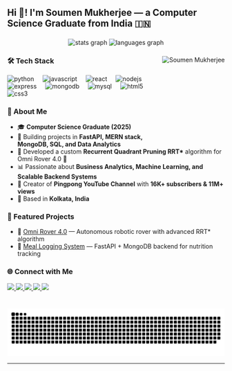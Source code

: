 <h2 align="left">Hi 👋! I'm Soumen Mukherjee — a Computer Science Graduate from India 🇮🇳</h2>

###

<div align="center">
  <img src="https://github-readme-stats.vercel.app/api?username=Soumen1204&hide_title=false&hide_rank=false&show_icons=true&include_all_commits=true&count_private=true&disable_animations=false&theme=radical&locale=en&hide_border=false" height="150" alt="stats graph" />
  <img src="https://github-readme-stats.vercel.app/api/top-langs?username=Soumen1204&locale=en&hide_title=false&layout=compact&card_width=320&langs_count=6&theme=radical&hide_border=false" height="150" alt="languages graph" />
</div>

###

<img align="right" height="180" src="postt.jpg" alt="Soumen Mukherjee" />

### 🛠️ Tech Stack  
<div align="left">
  <img src="https://cdn.jsdelivr.net/gh/devicons/devicon/icons/python/python-original.svg" height="30" alt="python" />
  <img width="12" />
  <img src="https://cdn.jsdelivr.net/gh/devicons/devicon/icons/javascript/javascript-original.svg" height="30" alt="javascript" />
  <img width="12" />
  <img src="https://cdn.jsdelivr.net/gh/devicons/devicon/icons/react/react-original.svg" height="30" alt="react" />
  <img width="12" />
  <img src="https://cdn.jsdelivr.net/gh/devicons/devicon/icons/nodejs/nodejs-original.svg" height="30" alt="nodejs" />
  <img width="12" />
  <img src="https://cdn.jsdelivr.net/gh/devicons/devicon/icons/express/express-original.svg" height="30" alt="express" />
  <img width="12" />
  <img src="https://cdn.jsdelivr.net/gh/devicons/devicon/icons/mongodb/mongodb-original.svg" height="30" alt="mongodb" />
  <img width="12" />
  <img src="https://cdn.jsdelivr.net/gh/devicons/devicon/icons/mysql/mysql-original.svg" height="30" alt="mysql" />
  <img width="12" />
  <img src="https://cdn.jsdelivr.net/gh/devicons/devicon/icons/html5/html5-original.svg" height="30" alt="html5" />
  <img width="12" />
  <img src="https://cdn.jsdelivr.net/gh/devicons/devicon/icons/css3/css3-original.svg" height="30" alt="css3" />
</div>

###

### 📌 About Me  
- 🎓 **Computer Science Graduate (2025)**  
- 🔭 Building projects in **FastAPI, MERN stack, MongoDB, SQL, and Data Analytics**  
- 🤖 Developed a custom **Recurrent Quadrant Pruning RRT\*** algorithm for Omni Rover 4.0 🚀  
- 📊 Passionate about **Business Analytics, Machine Learning, and Scalable Backend Systems**  
- 🎥 Creator of **Pingpong YouTube Channel** with **16K+ subscribers & 11M+ views**  
- 📍 Based in **Kolkata, India**  

###

### 🚀 Featured Projects  
- 🔹 [Omni Rover 4.0](https://github.com/Soumen1204/OmniRover-RQP-RRT) — Autonomous robotic rover with advanced RRT\* algorithm  
- 🔹 [Meal Logging System](https://github.com/Soumen1204/Meal-Logging-System) — FastAPI + MongoDB backend for nutrition tracking  

###

### 🌐 Connect with Me  
<div align="left">
  <a href="https://www.youtube.com/@pingpong7247" target="_blank">
    <img src="https://img.shields.io/static/v1?message=YouTube&logo=youtube&label=&color=FF0000&logoColor=white&style=for-the-badge" height="35" />
  </a>
  <a href="https://www.linkedin.com/in/soumen-mukherjee-sm" target="_blank">
    <img src="https://img.shields.io/static/v1?message=LinkedIn&logo=linkedin&label=&color=0077B5&logoColor=white&style=for-the-badge" height="35" />
  </a>
  <a href="https://www.instagram.com/soumen_mkrg/" target="_blank">
    <img src="https://img.shields.io/static/v1?message=Instagram&logo=instagram&label=&color=E4405F&logoColor=white&style=for-the-badge" height="35" />
  </a>
  <a href="https://www.facebook.com/SOUMEN.M.007" target="_blank">
    <img src="https://img.shields.io/static/v1?message=Facebook&logo=facebook&label=&color=1877F2&logoColor=white&style=for-the-badge" height="35" />
  </a>
  <a href="mailto:soumenmukherjee1204@gmail.com" target="_blank">
    <img src="https://img.shields.io/static/v1?message=Gmail&logo=gmail&label=&color=D14836&logoColor=white&style=for-the-badge" height="35" />
  </a>
</div>

###

<br clear="both">

<img src="https://raw.githubusercontent.com/platane/snk/output/github-contribution-grid-snake-dark.svg" alt="Snake animation" />

---
